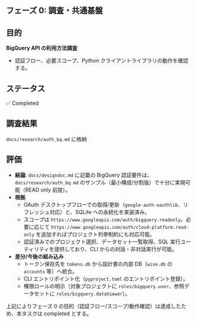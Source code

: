 ## フェーズ 0: 調査・共通基盤

## 目的

**BigQuery API の利用方法調査**

- 認証フロー、必要スコープ、Python クライアントライブラリの動作を確認する。

## ステータス

✅ Completed

## 調査結果

`docs/research/auth_bq.md` に格納

## 評価

- **結論**: `docs/designdoc.md` に記載の BigQuery 認証要件は、`docs/research/auth_bq.md` のサンプル（最小構成/分割版）で十分に実現可能（READ only 前提）。
- **根拠**
  - OAuth デスクトップフローでの取得/更新（`google-auth-oauthlib`、リフレッシュ対応）と、SQLite への永続化を実装済み。
  - スコープは `https://www.googleapis.com/auth/bigquery.readonly`。必要に応じて `https://www.googleapis.com/auth/cloud-platform.read-only` を追加すればプロジェクト列挙制約にも対応可能。
  - 認証済みでのプロジェクト選択、データセット一覧取得、SQL 実行ユーティリティを提供しており、CLI からの対話・非対話実行が可能。
- **差分/今後の組み込み**
  - トークン保存先を `tokens.db` から設計書の内部 DB（`wise.db` の `accounts` 等）へ統合。
  - CLI エントリポイント化（`pyproject.toml` のエントリポイント登録）。
  - 権限ロールの明示（対象プロジェクトに `roles/bigquery.user`、参照データセットに `roles/bigquery.dataViewer`）。

上記によりフェーズ 0 の目的（認証フロー/スコープ/動作確認）は達成したため、本タスクは completed とする。
